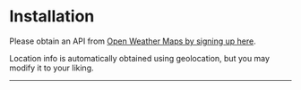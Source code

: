 # Installation

Please obtain an API from [Open Weather Maps by signing up here](https://home.openweathermap.org/users/sign_up).

Location info is automatically obtained using geolocation, but you may modify it to your liking.

---
